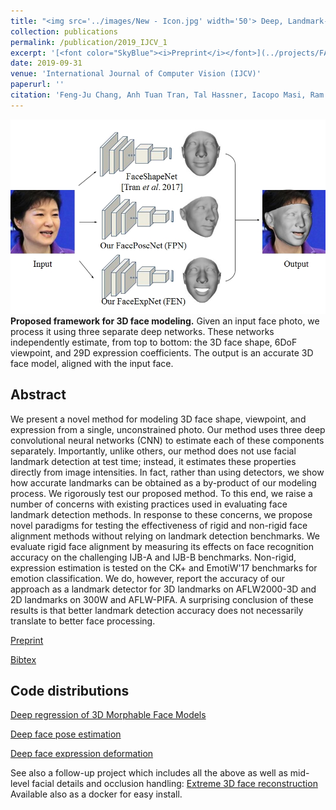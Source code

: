 ```yaml
---
title: "<img src='../images/New - Icon.jpg' width='50'> Deep, Landmark-Free FAME: Face Alignment, Modeling, and Expression Estimation"
collection: publications
permalink: /publication/2019_IJCV_1
excerpt: '[<font color="SkyBlue"><i>Preprint</i></font>](../projects/FAME/IJCV__web_revision__FAME.pdf)'
date: 2019-09-31
venue: 'International Journal of Computer Vision (IJCV)'
paperurl: ''
citation: 'Feng-Ju Chang, Anh Tuan Tran, Tal Hassner, Iacopo Masi, Ram Nevatia, and Gerard Medioni. <i>Deep, Landmark-Free FAME: Face Alignment, Modeling, and Expression Estimation.</i> International Journal of Computer Vision (IJCV). Accepted for publication<br/>'
---
```


<img src='../projects/FAME/teaser.jpg'><br/>
<b>Proposed framework for 3D face modeling.</b> Given an input face photo, we process it using three separate deep networks. These networks independently estimate, from top to bottom: the 3D face shape, 6DoF viewpoint, and 29D expression coefficients. The output is an accurate 3D face model, aligned with the input face.


Abstract
------
We present a novel method for modeling 3D face shape, viewpoint, and expression from a single, unconstrained photo. Our method uses three deep convolutional neural networks (CNN) to estimate each of these components separately. Importantly, unlike others, our method does not use facial landmark detection at test time; instead, it estimates these properties directly from image intensities. In fact, rather than using detectors, we show how accurate landmarks can be obtained as a by-product of our modeling process. We rigorously test our proposed method. To this end, we raise a number of concerns with existing practices used in evaluating face landmark detection methods. In response to these concerns, we propose novel paradigms for testing the effectiveness of rigid and non-rigid face alignment methods without relying on landmark detection benchmarks. We evaluate rigid face alignment by measuring its effects on face recognition accuracy on the challenging IJB-A and IJB-B benchmarks. Non-rigid, expression estimation is tested on the CK+ and EmotiW'17 benchmarks for emotion classification. We do, however, report the accuracy of our approach as a landmark detector for 3D landmarks on AFLW2000-3D and 2D landmarks on 300W and AFLW-PIFA. A surprising conclusion of these results is that better landmark detection accuracy does not necessarily translate to better face processing.



[Preprint](../projects/FAME/IJCV__web_revision__FAME.pdf)

[Bibtex](../projects/FAME/BibTeX.txt)


Code distributions
------
[Deep regression of 3D Morphable Face Models](https://github.com/anhttran/3dmm_cnn)

[Deep face pose estimation](https://github.com/fengju514/Face-Pose-Net)

[Deep face expression deformation](https://github.com/fengju514/Expression-Net)

See also a follow-up project which includes all the above as well as mid-level facial details and occlusion handling:
[Extreme 3D face reconstruction](https://github.com/anhttran/extreme_3d_faces) Available also as a docker for easy install.  
